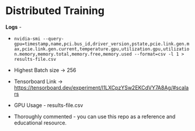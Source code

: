 # Distributed Training

**Logs** -

- ``` nvidia-smi --query-gpu=timestamp,name,pci.bus_id,driver_version,pstate,pcie.link.gen.max,pcie.link.gen.current,temperature.gpu,utilization.gpu,utilization.memory,memory.total,memory.free,memory.used --format=csv -l 1 > results-file.csv ```

- Highest Batch size -> 256

- Tensorboard Link -> https://tensorboard.dev/experiment/l1LXCpzYSw2EKCdVY7A8Ag/#scalars

- GPU Usage - results-file.csv

- Thoroughly commented - you can use this repo as a reference and educational resource.

